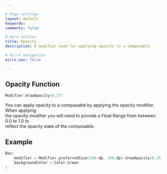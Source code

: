 ```yaml
---

# Page settings
layout: default
keywords:
comments: false

# Hero section
title: Opacity
description: A modifier used for applying opacity to a composable

# Micro navigation
micro_nav: false

---
```


## Opacity Function

```kotlin
Modifier.drawOpacity(0.2f)
```

You can apply opacity to a compasable by applying the opacity modifier. When applying  
the opacity modifier you will need to provide a Float Range from between 0.0 to 1.0 to  
reflect the opacity state of the composable.

## Example

```kotlin
Box(
    modifier = Modifier.preferredSize(100.dp, 100.dp).drawOpacity(0.2f),
    backgroundColor = Color.Green
)
```
